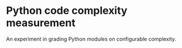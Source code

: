 # Python code complexity measurement

An experiment in grading Python modules on configurable complexity.